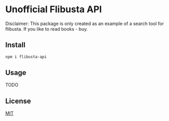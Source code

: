 # Unofficial Flibusta API
Disclaimer: This package is only created as an example of a search tool for flibusta. If you like to read books - buy.

## Install

```bash
npm i flibusta-api
```

## Usage

TODO

## License

[MIT](http://vjpr.mit-license.org)